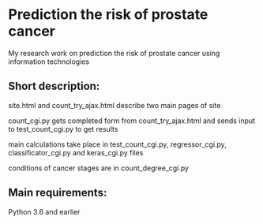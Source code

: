 # Prediction the risk of prostate cancer
My research work on prediction the risk of prostate cancer using information technologies

## Short description:

site.html and count_try_ajax.html describe two main pages of site

count_cgi.py gets completed form from count_try_ajax.html and sends input to test_count_cgi.py to get results

main calculations take place in test_count_cgi.py, regressor_cgi.py, classificator_cgi.py and keras_cgi.py files

conditions of cancer stages are in count_degree_cgi.py

## Main requirements:
Python 3.6 and earlier
